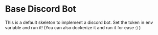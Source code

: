 # Base Discord Bot
This is a default skeleton to implement a discord bot. Set the token in env variable and run it!
(You can also dockerize it and run it for ease :) )